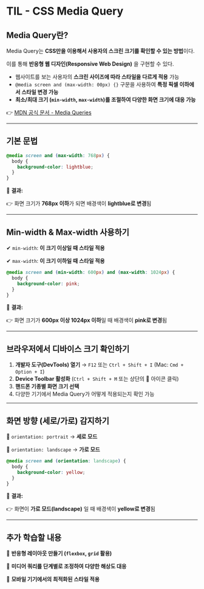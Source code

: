 # TIL - CSS Media Query

## **Media Query란?**

Media Query는 **CSS만을 이용해서 사용자의 스크린 크기를 확인할 수 있는 방법**이다.

이를 통해 **반응형 웹 디자인(Responsive Web Design)** 을 구현할 수 있다.

- 웹사이트를 보는 사용자의 **스크린 사이즈에 따라 스타일을 다르게 적용** 가능
- `@media screen and (max-width: 00px) {}` 구문을 사용하여 **특정 픽셀 이하에서 스타일 변경 가능**
- **최소/최대 크기 (`min-width`, `max-width`)를 조절하여 다양한 화면 크기에 대응 가능**

👉 [MDN 공식 문서 - Media Queries](https://developer.mozilla.org/ko/docs/Web/CSS/Media_Queries)

---

## **기본 문법**

```css
@media screen and (max-width: 768px) {
  body {
    background-color: lightblue;
  }
}
```

📌 **결과:**

👉 화면 크기가 **768px 이하**가 되면 배경색이 **lightblue로 변경**됨

---

## **Min-width & Max-width 사용하기**

✔ `min-width`: **이 크기 이상일 때 스타일 적용**

✔ `max-width`: **이 크기 이하일 때 스타일 적용**

```css
@media screen and (min-width: 600px) and (max-width: 1024px) {
  body {
    background-color: pink;
  }
}
```

📌 **결과:**

👉 화면 크기가 **600px 이상 1024px 이하**일 때 배경색이 **pink로 변경**됨

---

## **브라우저에서 디바이스 크기 확인하기**

1. **개발자 도구(DevTools) 열기** → `F12` 또는 `Ctrl + Shift + I` (Mac: `Cmd + Option + I`)
2. **Device Toolbar 활성화** (`Ctrl + Shift + M` 또는 상단의 📱 아이콘 클릭)
3. **핸드폰 기종별 화면 크기 선택**
4. 다양한 기기에서 Media Query가 어떻게 적용되는지 확인 가능

---

## **화면 방향 (세로/가로) 감지하기**

📍 `orientation: portrait` → **세로 모드**

📍 `orientation: landscape` → **가로 모드**

```css
@media screen and (orientation: landscape) {
  body {
    background-color: yellow;
  }
}
```

📌 **결과:**

👉 화면이 **가로 모드(landscape)** 일 때 배경색이 **yellow로 변경**됨

---

## **추가 학습할 내용**

📍 **반응형 레이아웃 만들기 (`flexbox`, `grid` 활용)**

📍 **미디어 쿼리를 단계별로 조정하여 다양한 해상도 대응**

📍 **모바일 기기에서의 최적화된 스타일 적용**
